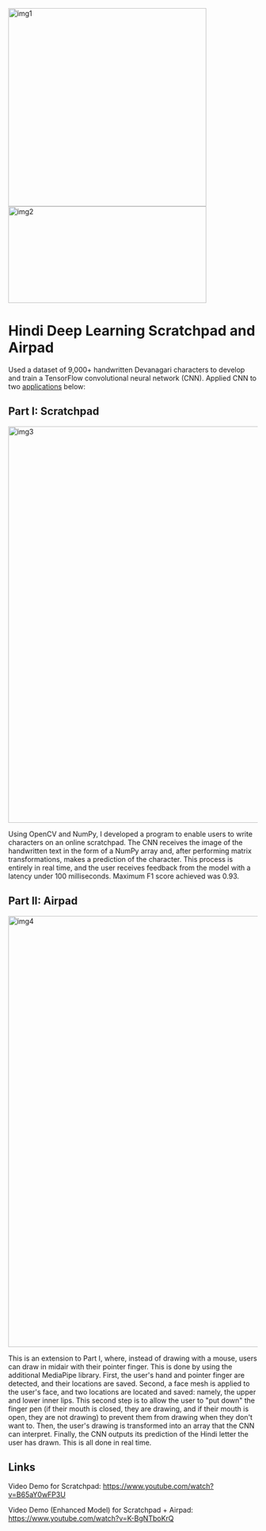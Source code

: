 <img width="400" alt="img1" src="https://github.com/user-attachments/assets/58fb234b-af1f-4a04-8051-ea5197e475bc">
<img width="400" height="195" alt="img2" src="https://github.com/user-attachments/assets/84e07df8-f3ea-4805-8e2f-21c60cceaed3" />

# Hindi Deep Learning Scratchpad and Airpad
Used a dataset of 9,000+ handwritten Devanagari characters to develop and train a TensorFlow convolutional neural network (CNN). Applied CNN to two <a href="https://www.youtube.com/watch?v=K-BgNTboKrQ">applications</a> below:

## Part I: Scratchpad

<img width="800" alt="img3" src="https://github.com/user-attachments/assets/d5727860-e50b-48f9-b75e-869009b46b84" />

Using OpenCV and NumPy, I developed a program to enable users to write characters on an online scratchpad. The CNN receives the image of the handwritten text in the form of a NumPy array and, after
performing matrix transformations, makes a prediction of the character. This process is entirely in real time, and the user receives feedback from the model with a latency under 100 milliseconds.
Maximum F1 score achieved was 0.93.

## Part II: Airpad

<img width="870" alt="img4" src="https://github.com/user-attachments/assets/00bece75-d0ed-4824-9af7-7d96527b766e" />

This is an extension to Part I, where, instead of drawing with a mouse, users can draw in midair with their pointer finger. This is done by using the additional MediaPipe library. First, the user's hand and pointer finger are detected, and their locations are saved. Second, a face mesh is applied to the user's face, and two locations are located and saved: namely, the upper and lower inner lips. This second step is to allow the user to "put down" the finger pen (if their mouth is closed, they are drawing, and if their mouth is open, they are not drawing) to prevent them from drawing when they don't want to. Then, the user's drawing is transformed into an array that the CNN can interpret. Finally, the CNN outputs its prediction of the Hindi letter the user has drawn. This is all done in real time.

## Links
Video Demo for Scratchpad: https://www.youtube.com/watch?v=B65aY0wFP3U

Video Demo (Enhanced Model) for Scratchpad + Airpad: https://www.youtube.com/watch?v=K-BgNTboKrQ
